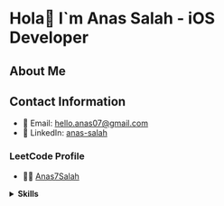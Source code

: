 # Hola👋 I`m Anas Salah - iOS Developer

## About Me

<p id="about-me"></p>

## Contact Information

- 📧 Email: [hello.anas07@gmail.com](mailto:hello.anas07@gmail.com)
- 💼 LinkedIn: [anas-salah](https://www.linkedin.com/in/anas-salah)

### LeetCode Profile

- 🙅‍♂️ [Anas7Salah](https://leetcode.com/u/Anas7Salah/)

<details>
<summary><strong>Skills</strong></summary>

[![Typing SVG](https://readme-typing-svg.demolab.com/?lines=iOS+Development%3B-+Swift%2C+UIKit%2C+SwiftUI%2C+RxSwift%2C+Combine%3B-+CocoaPods%2C+Objective-C%2C+Foundation%2C+Cocoa+Touch%3B-+Map+Kit%2C+Localization%2C+Memory+Management%2C+Threading%3B-+Data+Persistence%2C+Core+Data%2C+Realm%2C+SQLite%3B-+UserDefaults%2C+Property+Lists%2C+Networking%2C+Alamofire%3B-+URLSession%2C+RESTful+APIs%2C+Unit+Testing%2C+Version+Control+System)](https://git.io/typing-svg)

[![Typing SVG](https://readme-typing-svg.demolab.com/?lines=Android+Development%3B-+Kotlin%2C+Java%2C+Cross-Platform%2C+Flutter)](https://git.io/typing-svg)

[![Typing SVG](https://readme-typing-svg.demolab.com/?lines=Conceptual%3B-+Problem+Solving%2C+Data+Structures+%26+Algorithms%2C+OOP%3B-+Functional+Programming%2C+Architectural+Design+Patterns%3B-+Design+Patterns%2C+S.O.L.I.D.+Principles%2C+Clean+Code%3B-+Firebase%2C+Agile%2C+UML%2C+UI%2FUX+Design)](https://git.io/typing-svg)

[![Typing SVG](https://readme-typing-svg.demolab.com/?lines=Soft+Skills%3B-+Teamwork%2C+Communication+Skills)](https://git.io/typing-svg)

</details>

<script src="https://YOUR_GITHUB_USERNAME.github.io/YOUR_REPOSITORY_NAME/typeAboutMe.js"></script>
